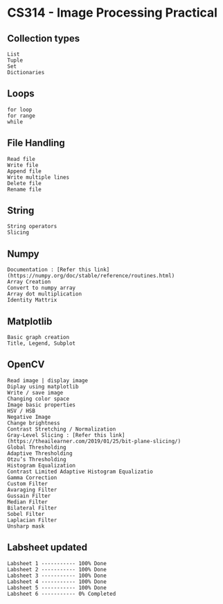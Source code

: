 # CS314 - Image Processing Practical

## Collection types

    List
    Tuple
    Set
    Dictionaries

## Loops

    for loop
    for range
    while

## File Handling

    Read file
    Write file
    Append file
    Write multiple lines
    Delete file
    Rename file

## String

    String operators
    Slicing

## Numpy

    Documentation : [Refer this link](https://numpy.org/doc/stable/reference/routines.html)
    Array Creation
    Convert to numpy array
    Array dot multiplication
    Identity Mattrix

## Matplotlib

    Basic graph creation
    Title, Legend, Subplot

## OpenCV

    Read image | display image
    Diplay using matplotlib
    Write / save image
    Changing color space
    Image basic properties
    HSV / HSB
    Negative Image
    Change brightness
    Contrast Stretching / Normalization
    Gray-Level Slicing : [Refer this link](https://theailearner.com/2019/01/25/bit-plane-slicing/)
    Global Thresholding
    Adaptive Thresholding
    Otzu’s Thresholding
    Histogram Equalization
    Contrast Limited Adaptive Histogram Equalizatio
    Gamma Correction
    Custom Filter
    Avaraging Filter
    Gussain Filter
    Median Filter
    Bilateral Filter
    Sobel Filter
    Laplacian Filter
    Unsharp mask

## Labsheet updated

    Labsheet 1 ----------- 100% Done
    Labsheet 2 ----------- 100% Done
    Labsheet 3 ----------- 100% Done
    Labsheet 4 ----------- 100% Done
    Labsheet 5 ----------- 100% Done
    Labsheet 6 ----------- 0% Completed